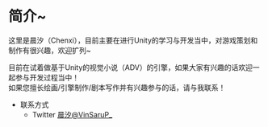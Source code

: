 # 简介~
  <p>这里是晨汐（Chenxi），目前主要在进行Unity的学习与开发当中，对游戏策划和制作有很兴趣，欢迎扩列~</p>
  <p>目前在试着做基于Unity的视觉小说（ADV）的引擎，如果大家有兴趣的话欢迎一起参与开发过程当中！<br>如果您擅长绘画/引擎制作/剧本写作并有兴趣参与的话，请与我联系！</p>

- 联系方式
  - Twitter&nbsp;[晨汐@VinSaruP_](https://twitter.com/VinSaruP_)
<!---
Chenxi-bot/Chenxi-bot is a ✨ special ✨ repository because its `README.md` (this file) appears on your GitHub profile.
You can click the Preview link to take a look at your changes.
--->
